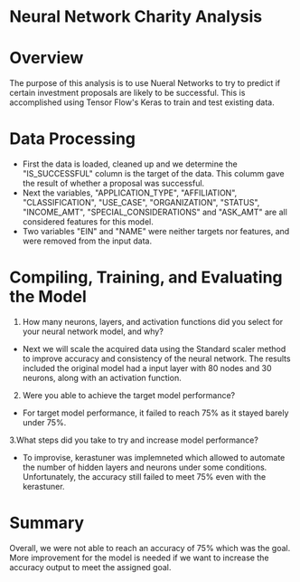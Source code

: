 # Neural Network Charity Analysis

# Overview

The purpose of this analysis is to use Nueral Networks to try to predict if certain investment proposals are likely to be successful. This is accomplished using Tensor Flow's Keras to train and test existing data.

# Data Processing

* First the data is loaded, cleaned up and we determine the "IS_SUCCESSFUL" column is the target of the data. This columm gave the result of whether a proposal was successful. 
* Next the variables, "APPLICATION_TYPE", "AFFILIATION", "CLASSIFICATION", "USE_CASE", "ORGANIZATION", "STATUS", "INCOME_AMT", "SPECIAL_CONSIDERATIONS" and "ASK_AMT" are all considered features for this model.
* Two variables "EIN" and "NAME" were neither targets nor features, and were removed from the input data.

# Compiling, Training, and Evaluating the Model
1. How many neurons, layers, and activation functions did you select for your neural network model, and why?

* Next we will scale the acquired data using the Standard scaler method to improve accuracy and consistency of the neural network. The results included the original model had a input layer with 80 nodes and 30 neurons, along with an activation function.

2. Were you able to achieve the target model performance?

* For target model performance, it failed to reach 75% as it stayed barely under 75%.

3.What steps did you take to try and increase model performance?

* To improvise, kerastuner was implemneted which allowed to automate the number of hidden layers and neurons under some conditions. Unfortunately, the accuracy still failed to meet 75% even with the kerastuner.

# Summary

Overall, we were not able to reach an accuracy of 75% which was the goal. More improvement for the model is needed if we want to increase the accuracy output to meet the assigned goal.
